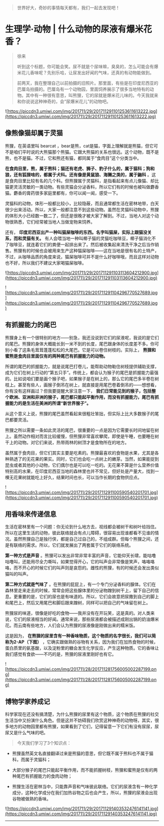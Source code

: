 > 世界好大，奇妙的事情每天都有，我们一起去发现吧！

# 生理学·动物 | 什么动物的尿液有爆米花香？

> 徐来
> 
> 听到这个标题，你可能会笑。尿不就是个尿味嘛，臭臭的，怎么可能会有爆米花儿香味呢？先别乐哈，让尿发出好闻的气味，还真的有动物能做到。
> 
> 前两天，我在整理自己以前拍摄的旧照片。那里面，有些是在印度尼西亚的巴厘岛拍摄的。巴厘岛有一个动物园，里面饲养展示了很多当地特有的动物。其中有一种很有意思，叫熊狸，它的尿就是爆米花儿味的。今天我就来和你说说这种神奇的，会“尿爆米花儿”的动物吧。

![https://piccdn3.umiwi.com/img/201711/29/201711291101253611613222.jpg](https://piccdn3.umiwi.com/img/201711/29/201711291101253611613222.jpg)

## 像熊像猫却属于灵猫

熊狸，在英语里叫 bearcat ，bear是熊，cat是猫，字面上理解就是熊猫，但它可不是咱们平时说的大熊猫那个熊猫。它跟大熊猫的关系也很远。这个动物，既不是熊，也不是猫。不过，它和熊还有猫，都同属于“食肉目”这个分类当中。

 **在食肉目里，熊，属于熊科；猫还有老虎、狮子、豹子什么的，属于猫科；狗和狼，还有狐狸啥的，都属于犬科。还有像是黄鼠狼、海獭之类的，属于鼬科** 。这是食肉目里比较有名的几个科。但熊狸属于灵猫科，是指看起来有点儿像猫、却比猫更灵活灵敏的一类动物。有些灵猫会分泌香料，所以它们有的时候也被叫做麝香猫。麝香的膏药很多家庭里都有，你可以闻一闻，感受一下。

灵猫科的动物，体形一般都比较小，比较隐蔽，而且通常都生活在密林地带，白天很少出来活动。所以，大家一般都注意不到这些动物。虽然在灵猫科动物中，熊狸的体形大小已经数一数二了，但还是很晚才被大家了解到。不过，当地人对这个动物很熟悉，它们经常被当地人当做宠物来饲养。

还有， **印度尼西亚出产一种叫猫屎咖啡的东西。名字叫猫屎，实际上跟猫没关系，而和灵猫有关。** 有人会喂当地一种叫椰子猫的灵猫吃咖啡豆，椰子猫消化不了咖啡豆，就连着它们的粪便一起排出来了。然后被收集起来清洗干净之后当作销售。熊狸有的时候也会被用来生产这种猫屎咖啡——这在当地是很有名的土特产，不过，从咖啡品质的角度来说，猫屎咖啡可并不是什么好咖啡哦，而且这样对动物也不好，所以我们不建议大家喝猫屎咖啡。

![https://piccdn3.umiwi.com/img/201711/29/201711291103113604212900.jpg](https://piccdn3.umiwi.com/img/201711/29/201711291103113604212900.jpg)

![https://piccdn3.umiwi.com/img/201711/29/201711291104296770527689.jpg](https://piccdn3.umiwi.com/img/201711/29/201711291104296770527689.jpg)

## 有抓握能力的尾巴

熊狸身上有一个很特别的地方——别急，我还没说到它们的尿液呢，我说的是它们的尾巴。熊狸的身体大概能长到一米不到的长度，尾巴跟身体的长度差不多。你可别小看了这条毛茸茸蓬蓬松松的大尾巴。它是可以卷住树枝的。实际上， **熊狸和蜜熊是食肉目里面仅有的两种尾巴有抓握能力的动物。**

所谓的尾巴的抓握能力，就是说尾巴打卷儿，能帮助动物勒住树枝提供辅助支撑，成为它们在树上行动的“第五只手”。传统上，都会认为猴子的尾巴是抓握能力最强的。比如说咱们要是画个猴子吧，如果猴子是在树上的，那么它的尾巴多半卷在树枝上。甚至有些人，画猴子倒吊在树上，就直接是用尾巴卷着倒吊的——想想看，你有没有这样画过？但我要提醒大家注意一下， **我们日常能见到的猴子，包括整个欧洲、亚洲和非洲的猴子，尾巴都只能起平衡作用，而没有抓握能力，尾巴有抓握能力的是生活在美洲的所谓“新世界猴子”。**

从这个意义上说，熊狸的尾巴虽然看起来很粗壮笨拙，但实际上比大多数猴子的尾巴都要灵活。

熊狸之所以需要一条如此灵活的尾巴，很重要的一点是因为它需要长时间地留在树上。虽然动作相对而言比较缓慢，但熊狸非常喜欢攀爬，即使是午睡，也要睡在树干上的动物。对它们来说，热带雨林的树顶才是食物所在的地方。

虽然属于食肉目，但它们其实主要是吃素的。熊狸最喜欢的食物是水果，尤其是各种熟透了的无花果的果实。同时，它们也会吃一点树上的嫩芽。当然，如果能捉到昆虫或者其他的小动物，它们偶尔也是可以吃一吃的。无花果不算是什么营养价值特别高的水果，在印度尼西亚当地的森林里也并不常见，但好处是产量大，找到一棵无花果树就能吃上好久，结果时间也长，可以当作长期的食物供应点。

![https://piccdn3.umiwi.com/img/201711/29/201711291100590540201701.jpg](https://piccdn3.umiwi.com/img/201711/29/201711291100590540201701.jpg)

## 用香味来传递信息

生活在密林里有一个问题：你无论到什么地方去，视线都会被树干和树叶给挡住。所以在这里生活的动物，彼此联络就会有点儿障碍，很容易出现谁都看不见谁的情况。虽然熊狸自己是独行侠，都是自己过自己的，不组成群。但每个熊狸之间，还是有联络的需求。所以，它们就发展出了两套属于它们的联络系统。

 **第一种方式是声音** 。熊狸可以发出非常非常丰富的声音，它能仰天长啸，能咕噜咕噜叫，还能用尽全力嘶叫，如果觉得开心，它的叫声会非常像是笑声，咯咯咯咯，而不开心的时候它们的叫声则是哀怨的。雌性的熊狸，有的时候还会发出类似猫叫的叫声。

 **第二种方式就是气味了** 。在熊狸的屁屁上，有一个专门分泌香料的腺体。它们在森林里走来走去的时候，常常会把这些腺体里的分泌物蹭到树干上，留下自己的信息。更重要的是，它们的尿也是有味道的。所以，它们会故意把尿撒到自己的脚上和尾巴上，然后又用尾巴和脚后跟来蹭树，同样可以把自己的气味留在树上。

熊狸尿的味道，很像是好吃的食物——我并没有在开玩笑，这是真的。对人类来说，它们的尿液相当的好闻。通常来说，那些尿液都会被描述成刚出锅的奶油爆米花。而云南有些地方，人们会认为熊狸的尿液像是刚做出来的糯米饭。

这是因为， **在熊狸的尿里含有一种香味物质，这个物质的名字很长，我们可以简称为2-AP（下图）** ，它确实跟做熟的谷物有关系，因为我们在加热食物的时候，蛋白质里的氨基酸，以及淀粉里的糖会发生化学反应，产生这种物质。它的香味让我们感觉有食欲——不巧的是，熊狸的尿液里刚好也有它。

![https://piccdn3.umiwi.com/img/201711/28/201711281756005002287199.png](https://piccdn3.umiwi.com/img/201711/28/201711281756005002287199.png)

## 博物学家养成记

科学家现在还没有搞清楚，为什么熊狸的尿里有这个物质，这个物质在熊狸的社交生活当中又扮演什么角色。但是这并不妨碍我们欣赏这种神奇的动物呀。其实，很多地方的动物园里都有熊狸，如果看到了它们，记得留意一下它们有没有尿尿，尿尿又是什么气味的吧。

> 今天我们学习了3个知识点：

* 熊狸虽然英文名直接翻译过来是熊猫的意思，但它既不属于熊科也不属于猫科，而属于灵猫科；

* 大部分猴子的尾巴只能起平衡作用，而不能抓握树枝，熊狸和蜜熊是仅有的两种尾巴有抓握能力的食肉动物；

* 熊狸生活在密林当中，只能靠声音和气味彼此联络。它们的尿液含有一种化学成分，这种化学成分在我们加热谷物之后也会产生，所以，熊狸的尿液会出现谷物被做熟的香味。

![https://piccdn3.umiwi.com/img/201711/29/201711291403532476141141.jpg](https://piccdn3.umiwi.com/img/201711/29/201711291403532476141141.jpg)

---
